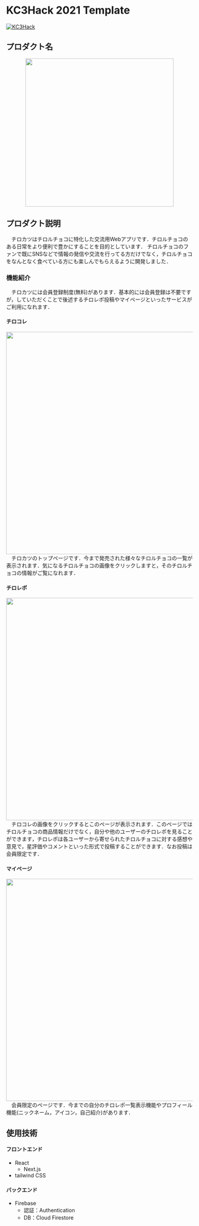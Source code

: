 # KC3Hack 2021 Template

[![KC3Hack](https://kc3.me/hack/wp-content/uploads/2021/01/kc3hack2021ogp@2x.png)](https://kc3.me/hack)

## プロダクト名
<img src="https://firebasestorage.googleapis.com/v0/b/kc3hack-b.appspot.com/o/tirokatsu%2FTiroKatsu_logo.svg?alt=media&token=da33505c-3c89-4cf7-9677-5bfd75c1f3f1" width="400px" style="display: block; margin: auto;">

## プロダクト説明
&emsp;チロカツはチロルチョコに特化した交流用Webアプリです．チロルチョコのある日常をより便利で豊かにすることを目的としています．
チロルチョコのファンで既にSNSなどで情報の発信や交流を行ってる方だけでなく，チロルチョコをなんとなく食べている方にも楽しんでもらえるように開発しました．
### 機能紹介
&emsp;チロカツには会員登録制度(無料)があります．基本的には会員登録は不要ですが，していただくことで後述するチロレポ投稿やマイページといったサービスがご利用になれます．
#### チロコレ
<img src="https://firebasestorage.googleapis.com/v0/b/kc3hack-b.appspot.com/o/tirokatsu%2Ftitocolle.png?alt=media&token=e49304c7-fd02-4bab-a770-6fe438fee52d" width="600px" style="display: block; margin: auto;">
&emsp;チロカツのトップページです．今まで発売された様々なチロルチョコの一覧が表示されます．気になるチロルチョコの画像をクリックしますと，そのチロルチョコの情報がご覧になれます．


#### チロレポ
<img src="https://firebasestorage.googleapis.com/v0/b/kc3hack-b.appspot.com/o/tirokatsu%2Ftirorepo.png?alt=media&token=22018eb2-d338-42c6-8a30-b91c27b785a0" width="600px" style="display: block; margin: auto;">
&emsp;チロコレの画像をクリックするとこのページが表示されます．このページではチロルチョコの商品情報だけでなく，自分や他のユーザーのチロレポを見ることができます，チロレポは各ユーザーから寄せられたチロルチョコに対する感想や意見で，星評価やコメントといった形式で投稿することができます．なお投稿は会員限定です．

#### マイページ
<img src="https://firebasestorage.googleapis.com/v0/b/kc3hack-b.appspot.com/o/tirokatsu%2Fmypage.png?alt=media&token=622b0894-14ed-412d-b66b-4a2e1e900976" width="600px" style="display: block; margin: auto;">
&emsp;会員限定のページです．今までの自分のチロレポ一覧表示機能やプロフィール機能(ニックネーム，アイコン，自己紹介)があります．

## 使用技術
#### フロントエンド
- React
    - Next.js
- tailwind CSS
#### バックエンド
- Firebase
    - 認証：Authentication
    - DB：Cloud Firestore


